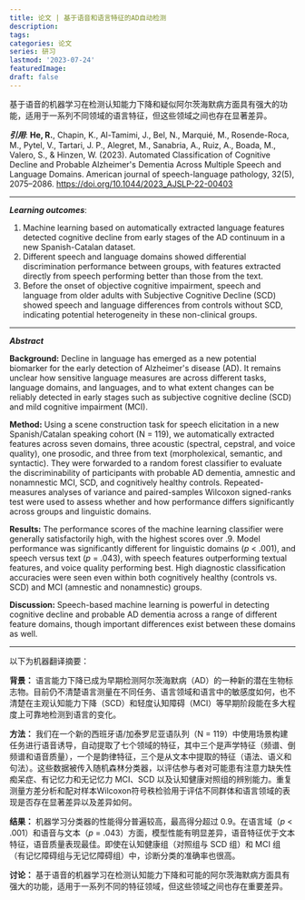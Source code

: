 ```yaml
---
title: 论文 | 基于语音和语言特征的AD自动检测
description:
tags:
categories: 论文
series: 研习
lastmod: '2023-07-24'
featuredImage:
draft: false
---
```

基于语音的机器学习在检测认知能力下降和疑似阿尔茨海默病方面具有强大的功能，适用于一系列不同领域的语言特征，但这些领域之间也存在显著差异。

<!--more-->

_**引用**_: **He, R.**, Chapin, K., Al-Tamimi, J., Bel, N., Marquié, M., Rosende-Roca, M., Pytel, V., Tartari, J. P., Alegret, M., Sanabria, A., Ruiz, A., Boada, M., Valero, S., & Hinzen, W. (2023). Automated Classification of Cognitive Decline and Probable Alzheimer's Dementia Across Multiple Speech and Language Domains. American journal of speech-language pathology, 32(5), 2075–2086. https://doi.org/10.1044/2023_AJSLP-22-00403

---

_**Learning outcomes**_: 
1. Machine learning based on automatically extracted language features detected cognitive decline from early stages of the AD continuum in a new Spanish-Catalan dataset. 
2. Different speech and language domains showed differential discrimination performance between groups, with features extracted directly from speech performing better than those from the text. 
3. Before the onset of objective cognitive impairment, speech and language from older adults with Subjective Cognitive Decline (SCD) showed speech and language differences from controls without SCD, indicating potential heterogeneity in these non-clinical groups. 

---

_**Abstract**_

**Background:** Decline in language has emerged as a new potential biomarker for the early detection of Alzheimer's disease (AD). It remains unclear how sensitive language measures are across different tasks, language domains, and languages, and to what extent changes can be reliably detected in early stages such as subjective cognitive decline (SCD) and mild cognitive impairment (MCI).

**Method:** Using a scene construction task for speech elicitation in a new Spanish/Catalan speaking cohort (N = 119), we automatically extracted features across seven domains, three acoustic (spectral, cepstral, and voice quality), one prosodic, and three from text (morpholexical, semantic, and syntactic). They were forwarded to a random forest classifier to evaluate the discriminability of participants with probable AD dementia, amnestic and nonamnestic MCI, SCD, and cognitively healthy controls. Repeated-measures analyses of variance and paired-samples Wilcoxon signed-ranks test were used to assess whether and how performance differs significantly across groups and linguistic domains.

**Results:** The performance scores of the machine learning classifier were generally satisfactorily high, with the highest scores over .9. Model performance was significantly different for linguistic domains (*p* < .001), and speech versus text (*p* = .043), with speech features outperforming textual features, and voice quality performing best. High diagnostic classification accuracies were seen even within both cognitively healthy (controls vs. SCD) and MCI (amnestic and nonamnestic) groups.

**Discussion:** Speech-based machine learning is powerful in detecting cognitive decline and probable AD dementia across a range of different feature domains, though important differences exist between these domains as well.

---

以下为机器翻译摘要：

**背景：** 语言能力下降已成为早期检测阿尔茨海默病（AD）的一种新的潜在生物标志物。目前仍不清楚语言测量在不同任务、语言领域和语言中的敏感度如何，也不清楚在主观认知能力下降（SCD）和轻度认知障碍（MCI）等早期阶段能在多大程度上可靠地检测到语言的变化。

**方法：** 我们在一个新的西班牙语/加泰罗尼亚语队列（N = 119）中使用场景构建任务进行语音诱导，自动提取了七个领域的特征，其中三个是声学特征（频谱、倒频谱和语音质量），一个是韵律特征，三个是从文本中提取的特征（语法、语义和句法）。这些数据被传入随机森林分类器，以评估参与者对可能患有注意力缺失性痴呆症、有记忆力和无记忆力 MCI、SCD 以及认知健康对照组的辨别能力。重复测量方差分析和配对样本Wilcoxon符号秩检验用于评估不同群体和语言领域的表现是否存在显著差异以及差异如何。

**结果：** 机器学习分类器的性能得分普遍较高，最高得分超过 0.9。在语言域（*p* < .001）和语音与文本（*p* = .043）方面，模型性能有明显差异，语音特征优于文本特征，语音质量表现最佳。即使在认知健康组（对照组与 SCD 组）和 MCI 组（有记忆障碍组与无记忆障碍组）中，诊断分类的准确率也很高。

**讨论：** 基于语音的机器学习在检测认知能力下降和可能的阿尔茨海默病方面具有强大的功能，适用于一系列不同的特征领域，但这些领域之间也存在重要差异。
